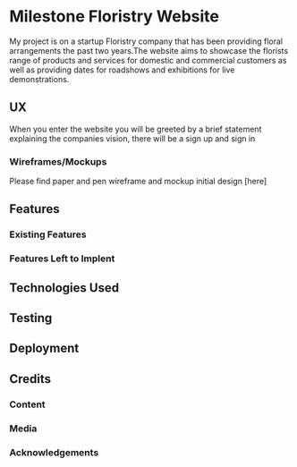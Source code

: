 # Milestone Floristry Website

My project is on a startup Floristry company that has been providing floral arrangements the past two years.The website aims to showcase the florists range of products and services for domestic and commercial customers as well as providing dates for roadshows and exhibitions for live demonstrations.

## UX

When you enter the website you will be greeted by a brief statement explaining the companies vision, there will be a sign up and sign in

### Wireframes/Mockups

Please find paper and pen wireframe and mockup initial design [here]

## Features

### Existing Features

### Features Left to Implent

## Technologies Used

## Testing

## Deployment

## Credits

### Content

### Media

### Acknowledgements
